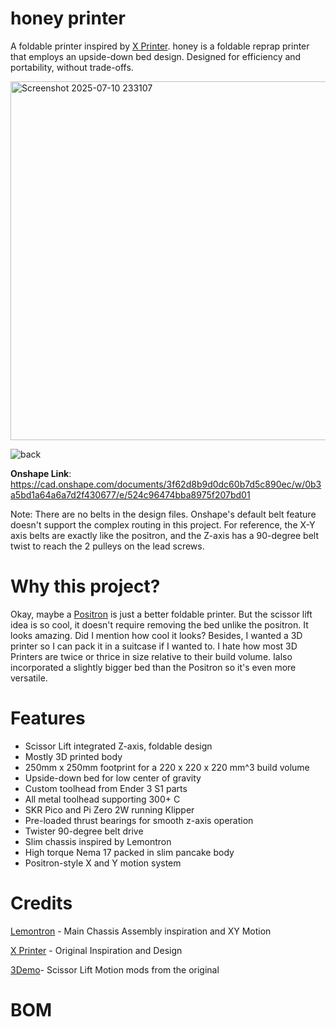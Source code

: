 # honey printer

A foldable printer inspired by [X Printer](https://hackaday.io/project/180369-x-printer-v2). honey is a foldable reprap printer that employs an upside-down bed design. Designed for efficiency and portability, without trade-offs.

<img width="724" height="574" alt="Screenshot 2025-07-10 233107" src="https://github.com/user-attachments/assets/56b8125a-d070-4b09-a6eb-c970b0ecba2f" />

![back](https://github.com/user-attachments/assets/cd9e80cc-1fc9-46bb-a39e-c4ae9839765e)

**Onshape Link**: https://cad.onshape.com/documents/3f62d8b9d0dc60b7d5c890ec/w/0b3a5bd1a64a6a7d2f430677/e/524c96474bba8975f207bd01

Note: There are no belts in the design files. Onshape's default belt feature doesn't support the complex routing in this project. For reference, the X-Y axis belts are exactly like the positron, and the Z-axis has a 90-degree belt twist to reach the 2 pulleys on the lead screws.

# Why this project?
Okay, maybe a [Positron](https://www.positron3d.com/) is just a better foldable printer. But the scissor lift idea is so cool, it doesn't require removing the bed unlike the positron. It looks amazing. Did I mention how cool it looks? Besides, I wanted a 3D printer so I can pack it in a suitcase if I wanted to. I hate how most 3D Printers are twice or thrice in size relative to their build volume. Ialso incorporated a slightly bigger bed than the Positron so it's even more versatile.

# Features
- Scissor Lift integrated Z-axis, foldable design
- Mostly 3D printed body
- 250mm x 250mm footprint for a 220 x 220 x 220 mm^3 build volume
- Upside-down bed for low center of gravity
- Custom toolhead from Ender 3 S1 parts
- All metal toolhead supporting 300+ C
- SKR Pico and Pi Zero 2W running Klipper
- Pre-loaded thrust bearings for smooth z-axis operation
- Twister 90-degree belt drive
- Slim chassis inspired by Lemontron
- High torque Nema 17 packed in slim pancake body
- Positron-style X and Y motion system


# Credits

[Lemontron](https://lemontron.com/) - Main Chassis Assembly inspiration and XY Motion

[X Printer](https://github.com/alpha3141/X_printer_v2/tree/main) - Original Inspiration and Design

[3Demo](https://www.youtube.com/watch?v=nRvL-KlX-9w)- Scissor Lift Motion mods from the original


# BOM

